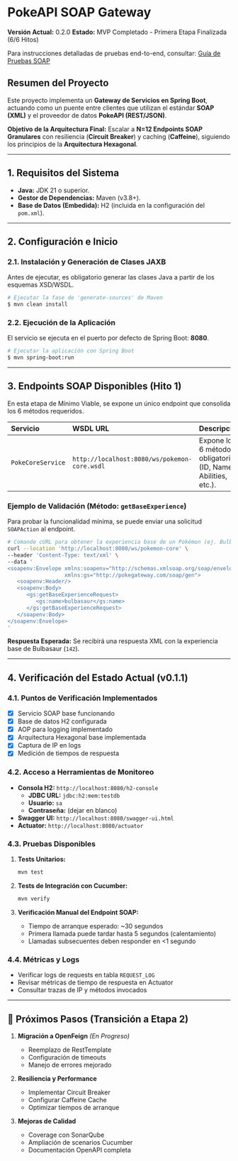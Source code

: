 # PokeAPI SOAP Gateway

**Versión Actual:** 0.2.0
**Estado:** MVP Completado - Primera Etapa Finalizada (6/6 Hitos)

Para instrucciones detalladas de pruebas end-to-end, consultar:
[Guía de Pruebas SOAP](./Documentacion/guia-pruebas-soap.md)

## Resumen del Proyecto

Este proyecto implementa un **Gateway de Servicios en Spring Boot**, actuando como un puente entre clientes que utilizan el estándar **SOAP (XML)** y el proveedor de datos **PokeAPI (REST/JSON)**.

**Objetivo de la Arquitectura Final:** Escalar a **N=12 Endpoints SOAP Granulares** con resiliencia (**Circuit Breaker**) y caching (**Caffeine**), siguiendo los principios de la **Arquitectura Hexagonal**.

---

## 1. Requisitos del Sistema

- **Java:** JDK 21 o superior.
- **Gestor de Dependencias:** Maven (v3.8+).
- **Base de Datos (Embedida):** H2 (incluida en la configuración del `pom.xml`).

---

## 2. Configuración e Inicio

### 2.1. Instalación y Generación de Clases JAXB

Antes de ejecutar, es obligatorio generar las clases Java a partir de los esquemas XSD/WSDL.

```bash
# Ejecutar la fase de 'generate-sources' de Maven
$ mvn clean install
```

### 2.2. Ejecución de la Aplicación

El servicio se ejecuta en el puerto por defecto de Spring Boot: **8080**.

```bash
# Ejecutar la aplicación con Spring Boot
$ mvn spring-boot:run
```

---

## 3. Endpoints SOAP Disponibles (Hito 1)

En esta etapa de Mínimo Viable, se expone un único endpoint que consolida los 6 métodos requeridos.

| Servicio | WSDL URL | Descripción |
| :--- | :--- | :--- |
| `PokeCoreService` | `http://localhost:8080/ws/pokemon-core.wsdl` | Expone los 6 métodos obligatorios (ID, Name, Abilities, etc.). |

### Ejemplo de Validación (Método: `getBaseExperience`)

Para probar la funcionalidad mínima, se puede enviar una solicitud `SOAPAction` al endpoint.

```bash
# Comando cURL para obtener la experiencia base de un Pokémon (ej. Bulbasaur)
curl --location 'http://localhost:8080/ws/pokemon-core' \
--header 'Content-Type: text/xml' \
--data '
<soapenv:Envelope xmlns:soapenv="http://schemas.xmlsoap.org/soap/envelope/"
                  xmlns:gs="http://pokegateway.com/soap/gen">
   <soapenv:Header/>
   <soapenv:Body>
      <gs:getBaseExperienceRequest>
         <gs:name>bulbasaur</gs:name>
      </gs:getBaseExperienceRequest>
   </soapenv:Body>
</soapenv:Envelope>
'
```

**Respuesta Esperada:** Se recibirá una respuesta XML con la experiencia base de Bulbasaur (`142`).

---

## 4. Verificación del Estado Actual (v0.1.1)

### 4.1. Puntos de Verificación Implementados

- [x] Servicio SOAP base funcionando
- [x] Base de datos H2 configurada
- [x] AOP para logging implementado
- [x] Arquitectura Hexagonal base implementada
- [x] Captura de IP en logs
- [x] Medición de tiempos de respuesta

### 4.2. Acceso a Herramientas de Monitoreo

- **Consola H2:** `http://localhost:8080/h2-console`
  - **JDBC URL:** `jdbc:h2:mem:testdb`
  - **Usuario:** `sa`
  - **Contraseña:** (dejar en blanco)
- **Swagger UI:** `http://localhost:8080/swagger-ui.html`
- **Actuator:** `http://localhost:8080/actuator`

### 4.3. Pruebas Disponibles

1. **Tests Unitarios:** 
   ```bash
   mvn test
   ```

2. **Tests de Integración con Cucumber:**
   ```bash
   mvn verify
   ```

3. **Verificación Manual del Endpoint SOAP:**
   - Tiempo de arranque esperado: ~30 segundos
   - Primera llamada puede tardar hasta 5 segundos (calentamiento)
   - Llamadas subsecuentes deben responder en <1 segundo

### 4.4. Métricas y Logs

- Verificar logs de requests en tabla `REQUEST_LOG`
- Revisar métricas de tiempo de respuesta en Actuator
- Consultar trazas de IP y métodos invocados

---

## 🚧 Próximos Pasos (Transición a Etapa 2)

1. **Migración a OpenFeign** *(En Progreso)*
   - Reemplazo de RestTemplate
   - Configuración de timeouts
   - Manejo de errores mejorado

2. **Resiliencia y Performance**
   - Implementar Circuit Breaker
   - Configurar Caffeine Cache
   - Optimizar tiempos de arranque

3. **Mejoras de Calidad**
   - Coverage con SonarQube
   - Ampliación de scenarios Cucumber
   - Documentación OpenAPI completa